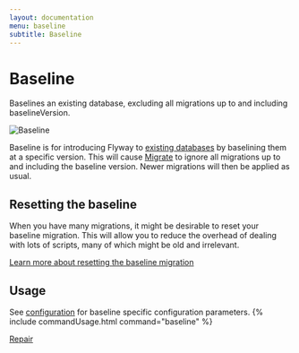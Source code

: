 ```yaml
---
layout: documentation
menu: baseline
subtitle: Baseline
---
```

# Baseline

Baselines an existing database, excluding all migrations up to and including baselineVersion.

![Baseline](/assets/balsamiq/command-baseline.png)

Baseline is for introducing Flyway to [existing databases](/documentation/learnmore/existing) by baselining them
at a specific version. This will cause [Migrate](/documentation/command/migrate) to ignore all migrations
up to and including the baseline version. Newer migrations will then be applied as usual.

## Resetting the baseline

When you have many migrations, it might be desirable to reset your baseline migration. This will allow you to reduce the overhead of dealing with lots of scripts, many of which might be old and irrelevant.

<a class="btn btn-primary" href="https://flywaydb.org/reset-the-baseline-migration">Learn more about resetting the baseline migration</a>

## Usage
See [configuration](/documentation/configuration/parameters/#baseline) for baseline specific configuration parameters.
{% include commandUsage.html command="baseline" %}

<p class="next-steps">
    <a class="btn btn-primary" href="/documentation/command/repair">Repair <i class="fa fa-arrow-right"></i></a>
</p>
